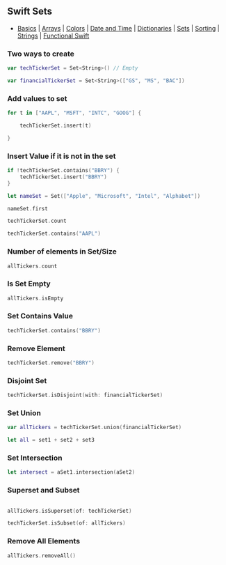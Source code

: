 ##  Swift Sets

- [Basics](README.md) | [Arrays](array.md) | [Colors](color.md) | [Date and Time](Dates/README.md) | [Dictionaries](dictionary.md) | [Sets](sets.md) | [Sorting](sorting.md) | [Strings](strings.md) | [Functional Swift](functional.md)

### Two ways to create

```swift
var techTickerSet = Set<String>() // Empty

var financialTickerSet = Set<String>(["GS", "MS", "BAC"])


```


### Add values to set

```swift
for t in ["AAPL", "MSFT", "INTC", "GOOG"] {

    techTickerSet.insert(t)

}
```

### Insert Value if it is not in the set

```swift
if !techTickerSet.contains("BBRY") {
    techTickerSet.insert("BBRY")
}
```


```swift
let nameSet = Set(["Apple", "Microsoft", "Intel", "Alphabet"])

nameSet.first

techTickerSet.count

techTickerSet.contains("AAPL")
```


### Number of elements in Set/Size

```swift
allTickers.count
```


### Is Set Empty

```swift
allTickers.isEmpty
```



### Set Contains Value

```swift
techTickerSet.contains("BBRY")
```

### Remove Element

```swift
techTickerSet.remove("BBRY")
```

### Disjoint Set

```swift
techTickerSet.isDisjoint(with: financialTickerSet)
```


### Set Union

```swift
var allTickers = techTickerSet.union(financialTickerSet)

let all = set1 + set2 + set3
```


### Set Intersection

```swift
let intersect = aSet1.intersection(aSet2)
```


### Superset and Subset

```swift

allTickers.isSuperset(of: techTickerSet)

techTickerSet.isSubset(of: allTickers)
```


### Remove All Elements 

```swift
allTickers.removeAll()

```
